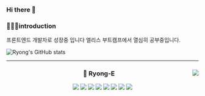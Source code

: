 ### Hi there 👋

### 💁🏻‍♂️introduction
프론트엔드 개발자로 성장중 입니다 엘리스 부트캠프에서 열심히 공부중입니다.

![Ryong's GitHub stats](https://github-readme-stats.vercel.app/api?username=Ryong-E&show_icons=true&theme=radical)

___ 

<div align="center">

<img align="right" src="https://github-readme-stats.vercel.app/api/top-langs/?username=Ryong-E&theme=dracula&exclude_repo=Computer-Science-Engineering&layout=compact&langs_count=10"/>

### 🐉 Ryong-E 
<img src="https://img.shields.io/badge/Typescript-3178C6?style=flat-square&logo=Typescript&logoColor=white"/>
<img src="https://img.shields.io/badge/Javascript-F7DF1E?style=flat-square&logo=JavaScript&logoColor=white"/>
<img src="https://img.shields.io/badge/React-61DAFB?style=flat-square&logo=React&logoColor=white"/>
<img src="https://img.shields.io/badge/Recoil-black?style=flat-square&logo=Recoil&logoColor=white"/>
<img src="https://img.shields.io/badge/ReactQuery-FF4154?style=flat-square&logo=ReactQuery&logoColor=white"/>
<img src="https://img.shields.io/badge/HTML-E34F26?style=flat-square&logo=HTML5&logoColor=white"/>
<img src="https://img.shields.io/badge/CSS-1572B6?style=flat-square&logo=CSS3&logoColor=white"/>
<img src="https://img.shields.io/badge/Git-F05032?style=flat-square&logo=Git&logoColor=white"/>
</div>
